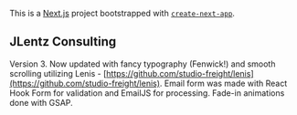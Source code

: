 This is a [Next.js](https://nextjs.org/) project bootstrapped with [`create-next-app`](https://github.com/vercel/next.js/tree/canary/packages/create-next-app).

## JLentz Consulting

Version 3. Now updated with fancy typography (Fenwick!) and smooth scrolling utilizing Lenis - [https://github.com/studio-freight/lenis](https://github.com/studio-freight/lenis). Email form was made with React Hook Form for validation and EmailJS for processing. Fade-in animations done with GSAP.
